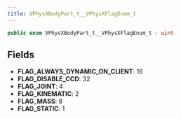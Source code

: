 ```yaml
---
title: VPhysXBodyPart_t__VPhysXFlagEnum_t
---
```


```csharp
public enum VPhysXBodyPart_t__VPhysXFlagEnum_t : uint
```

## Fields

- **FLAG_ALWAYS_DYNAMIC_ON_CLIENT**: 16
- **FLAG_DISABLE_CCD**: 32
- **FLAG_JOINT**: 4
- **FLAG_KINEMATIC**: 2
- **FLAG_MASS**: 8
- **FLAG_STATIC**: 1

